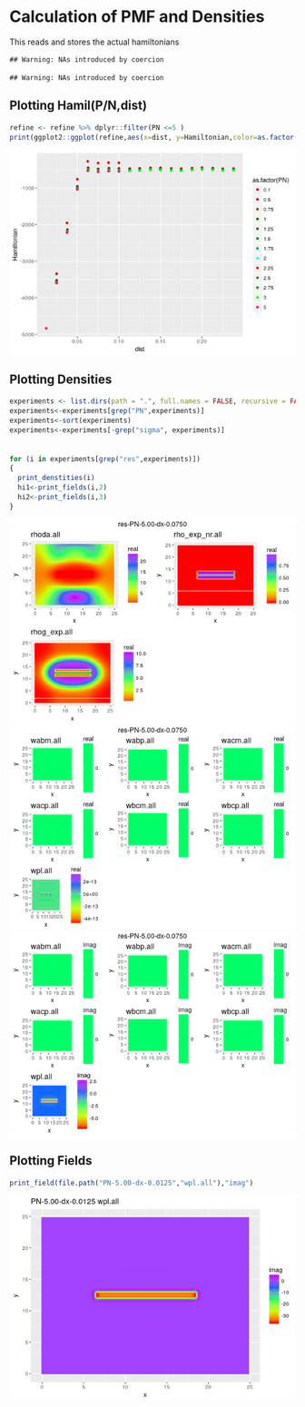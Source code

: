 Calculation of PMF and Densities
================

This reads and stores the actual hamiltonians

    ## Warning: NAs introduced by coercion

    ## Warning: NAs introduced by coercion

Plotting Hamil(P/N,dist)
------------------------

``` r
refine <- refine %>% dplyr::filter(PN <=5 )
print(ggplot2::ggplot(refine,aes(x=dist, y=Hamiltonian,color=as.factor(PN))) + geom_point()+scale_color_hue(l = 30, c = 360))
```

![](calculation_of_pmf_files/figure-markdown_github/plotting-1.png)

Plotting Densities
------------------

``` r
experiments <- list.dirs(path = ".", full.names = FALSE, recursive = FALSE)
experiments<-experiments[grep("PN",experiments)]
experiments<-sort(experiments)
experiments<-experiments[-grep("sigma", experiments)]


for (i in experiments[grep("res",experiments)])
{
  print_denstities(i)
  hi1<-print_fields(i,2)
  hi2<-print_fields(i,3)
}
```

![](calculation_of_pmf_files/figure-markdown_github/unnamed-chunk-5-1.png)![](calculation_of_pmf_files/figure-markdown_github/unnamed-chunk-5-2.png)![](calculation_of_pmf_files/figure-markdown_github/unnamed-chunk-5-3.png)

Plotting Fields
---------------

``` r
print_field(file.path("PN-5.00-dx-0.0125","wpl.all"),"imag")
```

![](calculation_of_pmf_files/figure-markdown_github/Plotting%20a%20Specific%20Field-1.png)
